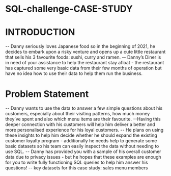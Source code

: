 # SQL-challenge-CASE-STUDY
# INTRODUCTION
-- Danny seriously loves Japanese food so in the beginning of 2021, he decides to embark upon a risky venture and opens up a cute little restaurant that sells his 3 favourite foods: sushi, curry and ramen.
-- Danny’s Diner is in need of your assistance to help the restaurant stay afloat - the restaurant has captured some very basic data from their few months of operation but have no idea how to use their data to help them run the business.
# Problem Statement
-- Danny wants to use the data to answer a few simple questions about his customers, especially about their visiting patterns, how much money they’ve spent and also which menu items are their favourite. 
--Having this deeper connection with his customers will help him deliver a better and more personalised experience for his loyal customers.
-- He plans on using these insights to help him decide whether he should expand the existing customer loyalty program - additionally he needs help to generate some basic datasets so his team can easily inspect the data without needing to use SQL.
-- Danny has provided you with a sample of his overall customer data due to privacy issues - but he hopes that these examples are enough for you to write fully functioning SQL queries to help him answer his questions!
-- key datasets for this case study:
sales
menu
members

